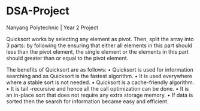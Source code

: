 # DSA-Project
Nanyang Polytechnic | Year 2 Project

Quicksort works by selecting any element as pivot. Then, split the array into 3 parts: by following the ensuring that either all elements in this part should less than the pivot element, the single element or the elements in this part should greater than or equal to the pivot element. 

The benefits of Quicksort are as follows:
•	Quicksort is used for information searching and as Quicksort is the fastest algorithm.
•	It is used everywhere where a stable sort is not needed.
•	Quicksort is a cache-friendly algorithm.
•	It is tail -recursive and hence all the call optimization can be done.
•	It is an in-place sort that does not require any extra storage memory.
•	If data is sorted then the search for information became easy and efficient.
